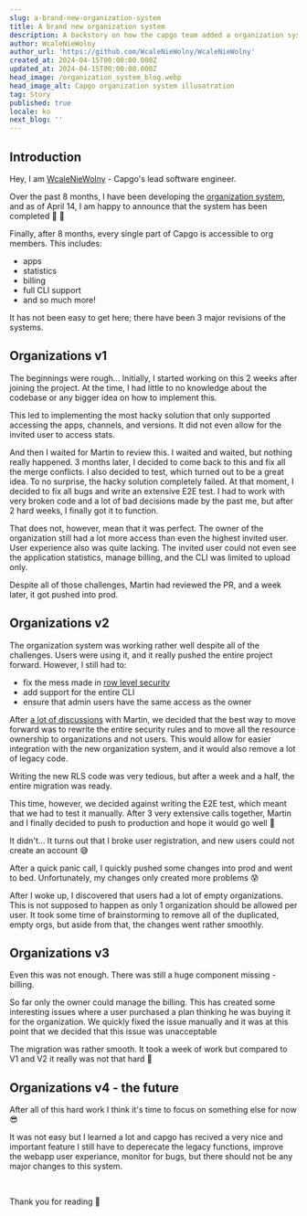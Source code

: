 ```yaml
---
slug: a-brand-new-organization-system
title: A brand new organization system
description: A backstory on how the capgo team added a organization system
author: WcaleNieWolny
author_url: 'https://github.com/WcaleNieWolny/WcaleNieWolny'
created_at: 2024-04-15T00:00:00.000Z
updated_at: 2024-04-15T00:00:00.000Z
head_image: /organization_system_blog.webp
head_image_alt: Capgo organization system illusatration
tag: Story
published: true
locale: ko
next_blog: ''
---
```


## Introduction

Hey, I am [WcaleNieWolny](https://github.com/WcaleNieWolny/WcaleNieWolny) - Capgo's lead software engineer.

Over the past 8 months, I have been developing the [organization system](/docs/webapp/organization-system/), and as of April 14, I am happy to announce that the system has been completed 🎉 🎊

Finally, after 8 months, every single part of Capgo is accessible to org members. This includes:
 - apps
 - statistics
 - billing
 - full CLI support
 - and so much more!

It has not been easy to get here; there have been 3 major revisions of the systems.

## Organizations v1

The beginnings were rough... Initially, I started working on this 2 weeks after joining the project. 
At the time, I had little to no knowledge about the codebase or any bigger idea on how to implement this.

This led to implementing the most hacky solution that only supported accessing the apps, channels, and versions.
It did not even allow for the invited user to access stats.

And then I waited for Martin to review this. I waited and waited, but nothing really happened. 3 months later, I decided to come back to this and fix all the merge conflicts. I also decided to test, which turned out to be a great idea.
To no surprise, the hacky solution completely failed. At that moment, I decided to fix all bugs and write an extensive E2E test.
I had to work with very broken code and a lot of bad decisions made by the past me, but after 2 hard weeks, I finally got it to function.

That does not, however, mean that it was perfect. The owner of the organization still had a lot more access than even the highest invited user. User experience also was quite lacking. The invited user could not even see the application statistics, manage billing, and the CLI was limited to upload only. 

Despite all of those challenges, Martin had reviewed the PR, and a week later, it got pushed into prod. 

## Organizations v2

The organization system was working rather well despite all of the challenges. Users were using it, and it really pushed the entire project forward. However, I still had to:
 - fix the mess made in [row level security](https://supabase.com/docs/guides/auth/row-level-security)
 - add support for the entire CLI
 - ensure that admin users have the same access as the owner

After [a lot of discussions](https://github.com/Cap-go/capgo/issues/564) with Martin, we decided that the best way to move forward was to rewrite the entire security rules and to move all the resource ownership to organizations and not users.
This would allow for easier integration with the new organization system, and it would also remove a lot of legacy code.

Writing the new RLS code was very tedious, but after a week and a half, the entire migration was ready.

This time, however, we decided against writing the E2E test, which meant that we had to test it manually. After 3 very extensive calls together, Martin and I finally decided to push to production and hope it would go well 🙏

It didn't... It turns out that I broke user registration, and new users could not create an account 😅

After a quick panic call, I quickly pushed some changes into prod and went to bed. Unfortunately, my changes only created more problems 😰

After I woke up, I discovered that users had a lot of empty organizations. This is not supposed to happen as only 1 organization should be allowed per user. It took some time of brainstorming to remove all of the duplicated, empty orgs, but aside from that, the changes went rather smoothly.

## Organizations v3

Even this was not enough. There was still a huge component missing - billing.

So far only the owner could manage the billing. This has created some interesting issues where a user purchased a plan thinking he was buying it for the organization. 
We quickly fixed the issue manually and it was at this point that we decided that this issue was unacceptable

The migration was rather smooth. It took a week of work but compared to V1 and V2 it really was not that hard 🚀

## Organizations v4 - the future

After all of this hard work I think it's time to focus on something else for now 😎

It was not easy but I learned a lot and capgo has recived a very nice and important feature
I still have to deperecate the legacy functions, improve the webapp user experiance, monitor for bugs, 
but there should not be any major changes to this system.


<br>

Thank you for reading 🚀
